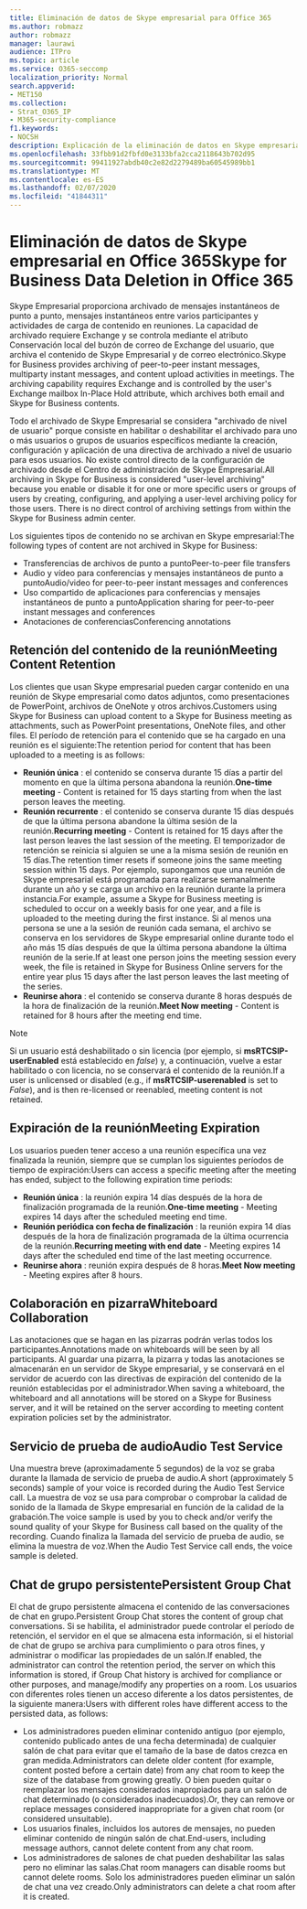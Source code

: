 ```yaml
---
title: Eliminación de datos de Skype empresarial para Office 365
ms.author: robmazz
author: robmazz
manager: laurawi
audience: ITPro
ms.topic: article
ms.service: O365-seccomp
localization_priority: Normal
search.appverid:
- MET150
ms.collection:
- Strat_O365_IP
- M365-security-compliance
f1.keywords:
- NOCSH
description: Explicación de la eliminación de datos en Skype empresarial.
ms.openlocfilehash: 33fbb91d2fbfd0e3133bfa2cca2118643b702d95
ms.sourcegitcommit: 99411927abdb40c2e82d2279489ba60545989bb1
ms.translationtype: MT
ms.contentlocale: es-ES
ms.lasthandoff: 02/07/2020
ms.locfileid: "41844311"
---
```

# <a name="skype-for-business-data-deletion-in-office-365"></a><span data-ttu-id="8626b-103">Eliminación de datos de Skype empresarial en Office 365</span><span class="sxs-lookup"><span data-stu-id="8626b-103">Skype for Business Data Deletion in Office 365</span></span>

<span data-ttu-id="8626b-p101">Skype Empresarial proporciona archivado de mensajes instantáneos de punto a punto, mensajes instantáneos entre varios participantes y actividades de carga de contenido en reuniones. La capacidad de archivado requiere Exchange y se controla mediante el atributo Conservación local del buzón de correo de Exchange del usuario, que archiva el contenido de Skype Empresarial y de correo electrónico.</span><span class="sxs-lookup"><span data-stu-id="8626b-p101">Skype for Business provides archiving of peer-to-peer instant messages, multiparty instant messages, and content upload activities in meetings. The archiving capability requires Exchange and is controlled by the user's Exchange mailbox In-Place Hold attribute, which archives both email and Skype for Business contents.</span></span>

<span data-ttu-id="8626b-p102">Todo el archivado de Skype Empresarial se considera "archivado de nivel de usuario" porque consiste en habilitar o deshabilitar el archivado para uno o más usuarios o grupos de usuarios específicos mediante la creación, configuración y aplicación de una directiva de archivado a nivel de usuario para esos usuarios. No existe control directo de la configuración de archivado desde el Centro de administración de Skype Empresarial.</span><span class="sxs-lookup"><span data-stu-id="8626b-p102">All archiving in Skype for Business is considered "user-level archiving" because you enable or disable it for one or more specific users or groups of users by creating, configuring, and applying a user-level archiving policy for those users. There is no direct control of archiving settings from within the Skype for Business admin center.</span></span>

<span data-ttu-id="8626b-108">Los siguientes tipos de contenido no se archivan en Skype empresarial:</span><span class="sxs-lookup"><span data-stu-id="8626b-108">The following types of content are not archived in Skype for Business:</span></span>

- <span data-ttu-id="8626b-109">Transferencias de archivos de punto a punto</span><span class="sxs-lookup"><span data-stu-id="8626b-109">Peer-to-peer file transfers</span></span>
- <span data-ttu-id="8626b-110">Audio y vídeo para conferencias y mensajes instantáneos de punto a punto</span><span class="sxs-lookup"><span data-stu-id="8626b-110">Audio/video for peer-to-peer instant messages and conferences</span></span>
- <span data-ttu-id="8626b-111">Uso compartido de aplicaciones para conferencias y mensajes instantáneos de punto a punto</span><span class="sxs-lookup"><span data-stu-id="8626b-111">Application sharing for peer-to-peer instant messages and conferences</span></span>
- <span data-ttu-id="8626b-112">Anotaciones de conferencias</span><span class="sxs-lookup"><span data-stu-id="8626b-112">Conferencing annotations</span></span> 

## <a name="meeting-content-retention"></a><span data-ttu-id="8626b-113">Retención del contenido de la reunión</span><span class="sxs-lookup"><span data-stu-id="8626b-113">Meeting Content Retention</span></span>

<span data-ttu-id="8626b-114">Los clientes que usan Skype empresarial pueden cargar contenido en una reunión de Skype empresarial como datos adjuntos, como presentaciones de PowerPoint, archivos de OneNote y otros archivos.</span><span class="sxs-lookup"><span data-stu-id="8626b-114">Customers using Skype for Business can upload content to a Skype for Business meeting as attachments, such as PowerPoint presentations, OneNote files, and other files.</span></span> <span data-ttu-id="8626b-115">El período de retención para el contenido que se ha cargado en una reunión es el siguiente:</span><span class="sxs-lookup"><span data-stu-id="8626b-115">The retention period for content that has been uploaded to a meeting is as follows:</span></span>

- <span data-ttu-id="8626b-116">**Reunión única** : el contenido se conserva durante 15 días a partir del momento en que la última persona abandona la reunión.</span><span class="sxs-lookup"><span data-stu-id="8626b-116">**One-time meeting** - Content is retained for 15 days starting from when the last person leaves the meeting.</span></span>
- <span data-ttu-id="8626b-117">**Reunión recurrente** : el contenido se conserva durante 15 días después de que la última persona abandone la última sesión de la reunión.</span><span class="sxs-lookup"><span data-stu-id="8626b-117">**Recurring meeting** - Content is retained for 15 days after the last person leaves the last session of the meeting.</span></span> <span data-ttu-id="8626b-118">El temporizador de retención se reinicia si alguien se une a la misma sesión de reunión en 15 días.</span><span class="sxs-lookup"><span data-stu-id="8626b-118">The retention timer resets if someone joins the same meeting session within 15 days.</span></span> <span data-ttu-id="8626b-119">Por ejemplo, supongamos que una reunión de Skype empresarial está programada para realizarse semanalmente durante un año y se carga un archivo en la reunión durante la primera instancia.</span><span class="sxs-lookup"><span data-stu-id="8626b-119">For example, assume a Skype for Business meeting is scheduled to occur on a weekly basis for one year, and a file is uploaded to the meeting during the first instance.</span></span> <span data-ttu-id="8626b-120">Si al menos una persona se une a la sesión de reunión cada semana, el archivo se conserva en los servidores de Skype empresarial online durante todo el año más 15 días después de que la última persona abandone la última reunión de la serie.</span><span class="sxs-lookup"><span data-stu-id="8626b-120">If at least one person joins the meeting session every week, the file is retained in Skype for Business Online servers for the entire year plus 15 days after the last person leaves the last meeting of the series.</span></span>
- <span data-ttu-id="8626b-121">**Reunirse ahora** : el contenido se conserva durante 8 horas después de la hora de finalización de la reunión.</span><span class="sxs-lookup"><span data-stu-id="8626b-121">**Meet Now meeting** - Content is retained for 8 hours after the meeting end time.</span></span>

> [!NOTE]
> <span data-ttu-id="8626b-122">Si un usuario está deshabilitado o sin licencia (por ejemplo, si **msRTCSIP-userEnabled** está establecido en *false*) y, a continuación, vuelve a estar habilitado o con licencia, no se conservará el contenido de la reunión.</span><span class="sxs-lookup"><span data-stu-id="8626b-122">If a user is unlicensed or disabled (e.g., if **msRTCSIP-userenabled** is set to *False*), and is then re-licensed or reenabled, meeting content is not retained.</span></span>

## <a name="meeting-expiration"></a><span data-ttu-id="8626b-123">Expiración de la reunión</span><span class="sxs-lookup"><span data-stu-id="8626b-123">Meeting Expiration</span></span>

<span data-ttu-id="8626b-124">Los usuarios pueden tener acceso a una reunión específica una vez finalizada la reunión, siempre que se cumplan los siguientes períodos de tiempo de expiración:</span><span class="sxs-lookup"><span data-stu-id="8626b-124">Users can access a specific meeting after the meeting has ended, subject to the following expiration time periods:</span></span>

- <span data-ttu-id="8626b-125">**Reunión única** : la reunión expira 14 días después de la hora de finalización programada de la reunión.</span><span class="sxs-lookup"><span data-stu-id="8626b-125">**One-time meeting** - Meeting expires 14 days after the scheduled meeting end time.</span></span>
- <span data-ttu-id="8626b-126">**Reunión periódica con fecha de finalización** : la reunión expira 14 días después de la hora de finalización programada de la última ocurrencia de la reunión.</span><span class="sxs-lookup"><span data-stu-id="8626b-126">**Recurring meeting with end date** - Meeting expires 14 days after the scheduled end time of the last meeting occurrence.</span></span>
- <span data-ttu-id="8626b-127">**Reunirse ahora** : reunión expira después de 8 horas.</span><span class="sxs-lookup"><span data-stu-id="8626b-127">**Meet Now meeting** - Meeting expires after 8 hours.</span></span>

## <a name="whiteboard-collaboration"></a><span data-ttu-id="8626b-128">Colaboración en pizarra</span><span class="sxs-lookup"><span data-stu-id="8626b-128">Whiteboard Collaboration</span></span>

<span data-ttu-id="8626b-129">Las anotaciones que se hagan en las pizarras podrán verlas todos los participantes.</span><span class="sxs-lookup"><span data-stu-id="8626b-129">Annotations made on whiteboards will be seen by all participants.</span></span> <span data-ttu-id="8626b-130">Al guardar una pizarra, la pizarra y todas las anotaciones se almacenarán en un servidor de Skype empresarial, y se conservará en el servidor de acuerdo con las directivas de expiración del contenido de la reunión establecidas por el administrador.</span><span class="sxs-lookup"><span data-stu-id="8626b-130">When saving a whiteboard, the whiteboard and all annotations will be stored on a Skype for Business server, and it will be retained on the server according to meeting content expiration policies set by the administrator.</span></span>

## <a name="audio-test-service"></a><span data-ttu-id="8626b-131">Servicio de prueba de audio</span><span class="sxs-lookup"><span data-stu-id="8626b-131">Audio Test Service</span></span>

<span data-ttu-id="8626b-132">Una muestra breve (aproximadamente 5 segundos) de la voz se graba durante la llamada de servicio de prueba de audio.</span><span class="sxs-lookup"><span data-stu-id="8626b-132">A short (approximately 5 seconds) sample of your voice is recorded during the Audio Test Service call.</span></span> <span data-ttu-id="8626b-133">La muestra de voz se usa para comprobar o comprobar la calidad de sonido de la llamada de Skype empresarial en función de la calidad de la grabación.</span><span class="sxs-lookup"><span data-stu-id="8626b-133">The voice sample is used by you to check and/or verify the sound quality of your Skype for Business call based on the quality of the recording.</span></span> <span data-ttu-id="8626b-134">Cuando finaliza la llamada del servicio de prueba de audio, se elimina la muestra de voz.</span><span class="sxs-lookup"><span data-stu-id="8626b-134">When the Audio Test Service call ends, the voice sample is deleted.</span></span>

## <a name="persistent-group-chat"></a><span data-ttu-id="8626b-135">Chat de grupo persistente</span><span class="sxs-lookup"><span data-stu-id="8626b-135">Persistent Group Chat</span></span>

<span data-ttu-id="8626b-136">El chat de grupo persistente almacena el contenido de las conversaciones de chat en grupo.</span><span class="sxs-lookup"><span data-stu-id="8626b-136">Persistent Group Chat stores the content of group chat conversations.</span></span> <span data-ttu-id="8626b-137">Si se habilita, el administrador puede controlar el período de retención, el servidor en el que se almacena esta información, si el historial de chat de grupo se archiva para cumplimiento o para otros fines, y administrar o modificar las propiedades de un salón.</span><span class="sxs-lookup"><span data-stu-id="8626b-137">If enabled, the administrator can control the retention period, the server on which this information is stored, if Group Chat history is archived for compliance or other purposes, and manage/modify any properties on a room.</span></span> <span data-ttu-id="8626b-138">Los usuarios con diferentes roles tienen un acceso diferente a los datos persistentes, de la siguiente manera:</span><span class="sxs-lookup"><span data-stu-id="8626b-138">Users with different roles have different access to the persisted data, as follows:</span></span>

- <span data-ttu-id="8626b-139">Los administradores pueden eliminar contenido antiguo (por ejemplo, contenido publicado antes de una fecha determinada) de cualquier salón de chat para evitar que el tamaño de la base de datos crezca en gran medida.</span><span class="sxs-lookup"><span data-stu-id="8626b-139">Administrators can delete older content (for example, content posted before a certain date) from any chat room to keep the size of the database from growing greatly.</span></span> <span data-ttu-id="8626b-140">O bien pueden quitar o reemplazar los mensajes considerados inapropiados para un salón de chat determinado (o considerados inadecuados).</span><span class="sxs-lookup"><span data-stu-id="8626b-140">Or, they can remove or replace messages considered inappropriate for a given chat room (or considered unsuitable).</span></span>
- <span data-ttu-id="8626b-141">Los usuarios finales, incluidos los autores de mensajes, no pueden eliminar contenido de ningún salón de chat.</span><span class="sxs-lookup"><span data-stu-id="8626b-141">End-users, including message authors, cannot delete content from any chat room.</span></span>
- <span data-ttu-id="8626b-142">Los administradores de salones de chat pueden deshabilitar las salas pero no eliminar las salas.</span><span class="sxs-lookup"><span data-stu-id="8626b-142">Chat room managers can disable rooms but cannot delete rooms.</span></span> <span data-ttu-id="8626b-143">Solo los administradores pueden eliminar un salón de chat una vez creado.</span><span class="sxs-lookup"><span data-stu-id="8626b-143">Only administrators can delete a chat room after it is created.</span></span>